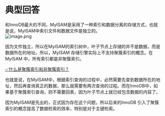 # 典型回答

和InnoDB最大的不同，MyISAM是采用了一种索引和数据分离的存储方式，也就是说，MyISAM中索引文件和数据文件是独立的。<br />![image.png](https://cdn.nlark.com/yuque/0/2023/png/5378072/1697716353442-c70b80e4-be96-427a-b7d3-5ece0bdb58ef.png#averageHue=%23f6f6f6&clientId=ucb6dc526-58cb-4&from=paste&height=1578&id=u68f9847d&originHeight=1578&originWidth=2572&originalType=binary&ratio=1&rotation=0&showTitle=false&size=1675974&status=done&style=none&taskId=u0c9895a0-f0a4-4875-a5a0-4f06f982370&title=&width=2572)

因为文件独立，所以在MyISAM的索引树中，叶子节点上存储的并不是数据，而是数据所在的地址。所以，MyISAM 存储引擎实际上不支持聚簇索引的概念。在 MyISAM 中，所有索引都是非聚簇索引。

[✅什么是聚簇索引和非聚簇索引？](https://www.yuque.com/hollis666/fo22bm/le8gbo472cpxv63z?view=doc_embed)

也就是说，在MyISAM中，根据索引查询的过程中，必然需要先查到数据所在的地址，然后再查询真正的数据，那么就需要有两次查询的过程。而在InnoDB中，如果基于聚簇索引查询，则不需要回表，因为叶子节点上就已经包含数据的内容了。

因为MyISAM是先出的，正式因为存在这个问题，所以后来的InnoDB 引入了聚簇索引的概念提高了数据检索的效率，特别是对于主键检索。

